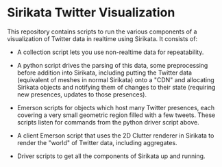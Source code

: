 Sirikata Twitter Visualization
==============================

This repository contains scripts to run the various components of a
visualization of Twitter data in realtime using Sirikata. It consists
of:

* A collection script lets you use non-realtime data for
  repeatability.

* A python script drives the parsing of this data, some preprocessing
  before addition into Sirikata, including putting the Twitter data
  (equivalent of meshes in normal Sirikata) onto a "CDN" and
  allocating Sirikata objects and notifying them of changes to their
  state (requiring new presences, updates to those presences).

* Emerson scripts for objects which host many Twitter presences, each
  covering a very small geometric region filled with a few
  tweets. These scripts listen for commands from the python driver
  script above.

* A client Emerson script that uses the 2D Clutter renderer in
  Sirikata to render the "world" of Twitter data, including
  aggregates.

* Driver scripts to get all the components of Sirikata up and running.
